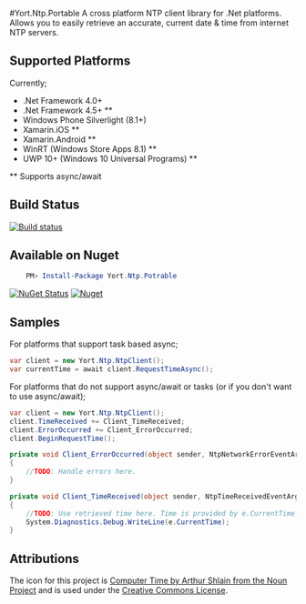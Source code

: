 #Yort.Ntp.Portable
A cross platform NTP client library for .Net platforms. Allows you to easily retrieve an accurate, current date & time from internet NTP servers.

## Supported Platforms
Currently;

* .Net Framework 4.0+
* .Net Framework 4.5+ **
* Windows Phone Silverlight (8.1+) 
* Xamarin.iOS **
* Xamarin.Android **
* WinRT (Windows Store Apps 8.1) **
* UWP 10+ (Windows 10 Universal Programs) **

** Supports async/await

## Build Status
[![Build status](https://ci.appveyor.com/api/projects/status/ko6t4635hx6rllch?svg=true)](https://ci.appveyor.com/project/Yortw/yort-ntp)

## Available on Nuget

```powershell
    PM> Install-Package Yort.Ntp.Potrable
```

[![NuGet Status](http://img.shields.io/nuget/v/Yort.Ntp.Portable.svg?style=flat)](https://www.nuget.org/packages/Yort.Ntp.Portable)
[![Nuget](https://img.shields.io/nuget/dt/Yort.Ntp.Portable.svg)](https://www.nuget.org/packages/Yort.Ntp.Portable)

## Samples
For platforms that support task based async;
```C#
var client = new Yort.Ntp.NtpClient();
var currentTime = await client.RequestTimeAsync();
```

For platforms that do not support async/await or tasks (or if you don't want to use async/await);

```C#
var client = new Yort.Ntp.NtpClient();
client.TimeReceived += Client_TimeReceived;
client.ErrorOccurred += Client_ErrorOccurred;
client.BeginRequestTime();

private void Client_ErrorOccurred(object sender, NtpNetworkErrorEventArgs e)
{
	//TODO: Handle errors here.
}

private void Client_TimeReceived(object sender, NtpTimeReceivedEventArgs e)
{
    //TODO: Use retrieved time here. Time is provided by e.CurrentTime.
	System.Diagnostics.Debug.WriteLine(e.CurrentTime);
}

```



## Attributions
The icon for this project is [Computer Time by Arthur Shlain from the Noun Project](https://thenounproject.com/search/?q=computer+time&i=87580) and is used under the [Creative Commons License](http://creativecommons.org/licenses/by/3.0/us/).
